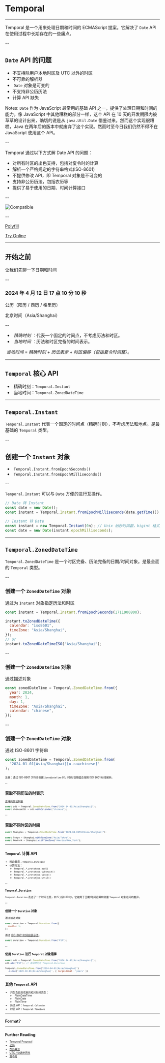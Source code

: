 # Temporal

---

Temporal 是一个用来处理日期和时间的 ECMAScript 提案。它解决了 `Date` API 在使用过程中长期存在的一些痛点。

--

## `Date` API 的问题

- <!-- .element: class="fragment" --> 不支持除用户本地时区及 UTC 以外的时区
- <!-- .element: class="fragment" --> 不可靠的解析器
- &shy;<!-- .element: class="fragment" --> `Date` 对象是可变的
- <!-- .element: class="fragment" --> 不支持非公历历法
- <!-- .element: class="fragment" --> 计算 API 缺失

Notes:
`Date` 作为 JavaScript 最常用的基础 API 之一，提供了处理日期和时间的能力。像 JavaScript 中其他糟糕的部分一样，这个 API 在 10 天的开发期限内被草草的设计出来，确切的说是从 `java.Util.Date` 借鉴过来。然而这个实现很糟糕，Java 在两年后的版本中就废弃了这个实现。然而时至今日我们仍然不得不在 JavaScript 使用这个 API。

--

Temporal 通过以下方式解 Date API 的问题：

- <!-- .element: class="fragment" --> 对所有时区的出色支持，包括对夏令时的计算
- <!-- .element: class="fragment" --> 解析一个严格规定的字符串格式(ISO-8601)
- <!-- .element: class="fragment" --> 不提供修改 API，即 Temporal 对象是不可变的
- <!-- .element: class="fragment" --> 支持非公历历法，包括农历等
- <!-- .element: class="fragment" --> 提供了易于使用的日期、时间计算接口

--

![Compatible](https://caniuse.bitsofco.de/image/temporal.png)

--

[Polyfill](https://www.npmjs.com/package/temporal-polyfill)

[Try Online](https://tc39.es/proposal-temporal/docs/index.html)

---

## 开始之前

让我们先聊一下日期和时间<!-- .element: class="fragment" -->

--

### 2024 年 4 月 12 日 17 点 10 分 10 秒

公历（阳历 / 西历 / 格里历）<!-- .element: class="fragment" -->

北京时间（Asia/Shanghai）<!-- .element: class="fragment" -->

--

- &shy;<!-- .element: class="fragment" --> *精确时刻* ：代表一个固定的时间点，不考虑历法和时区。
- &shy;<!-- .element: class="fragment" --> *当地时间* ：历法和时区完备的时间表示。

&shy;<!-- .element: class="fragment" --> *当地时间* = *精确时刻* + *历法表示* + *时区偏移（包括夏令时调整）*。

---

## `Temporal` 核心 API

- &shy;<!-- .element: class="fragment" --> 精确时刻：`Temporal.Instant`
- &shy;<!-- .element: class="fragment" --> 当地时间：`Temporal.ZonedDateTime`

---

## `Temporal.Instant`

`Temporal.Instant` 代表一个固定的时间点（精确时刻），不考虑历法和地点。是最基础的 `Temporal` 类型。

--

## 创建一个 `Instant` 对象

- &shy;<!-- .element: class="fragment" --> `Temporal.Instant.fromEpochSeconds()`
- &shy;<!-- .element: class="fragment" --> `Temporal.Instant.fromEpochMilliseconds()`

--

`Temporal.Instant` 可以与 `Date` 方便的进行互操作。

```js
// Date 转 Instant
const date = new Date();
const instant = Temporal.Instant.fromEpochMilliseconds(date.getTime());

// Instant 转 Date
const instant = new Temporal.Instant(0n); // Unix 纳秒时间戳，bigint 格式
const date = new Date(instant.epochMilliseconds);
```

---

## `Temporal.ZonedDateTime`

`Temporal.ZonedDateTime` 是一个时区完备、历法完备的日期/时间对象。是最全面的 `Temporal` 类型。

--

<!-- .slide: data-auto-animate -->
### 创建一个 `ZonedDateTime` 对象
通过为 `Instant` 对象指定历法和时区

```js
const instant = Temporal.Instant.fromEpochSeconds(1711900800);

instant.toZonedDateTime({
  calendar: "iso8601",
  timeZone: "Asia/Shanghai",
});
// or
instant.toZonedDateTimeISO("Asia/Shanghai");
```

--

<!-- .slide: data-auto-animate -->
### 创建一个 `ZonedDateTime` 对象
通过描述对象

```js
const zonedDateTime = Temporal.ZonedDateTime.from({
  year: 2024,
  month: 1,
  day: 1,
  timeZone: "Asia/Shanghai",
  calendar: "chinese",
});
```

--

<!-- .slide: data-auto-animate -->
### 创建一个 `ZonedDateTime` 对象
通过 ISO-8601 字符串

```js
const zonedDateTime = Temporal.ZonedDateTime.from(
  "2024-01-01[Asia/Shanghai][u-ca=chinese]"
);
```

<footer style="font-size: 0.6em;">注意：通过 ISO-8601 字符串创建 <code>ZonedDateTime</code> 时，时间/日期值会按照 ISO 8601 标准解析。<footer>

--

## 获取不同历法的时表示
[支持的历法列表](https://github.com/unicode-org/cldr/blob/latest/common/bcp47/calendar.xml)

```js
const zdt = Temporal.ZonedDateTime.from("2024-04-01[Asia/Shanghai]");
const chineseZdt = zdt.withCalendar("chinese");
```

--

## 获取不同时区的时间

```js
const Shanghai = Temporal.ZonedDateTime.from("2024-04-01T10[Asia/Shanghai]");

const Tokyo = Shanghai.withTimeZone("Asia/Tokyo");
const NewYork = Shanghai.withTimeZone("America/New_York");
```

---

## `Temporal` 计算 API

- &shy;<!-- .element: class="fragment" -->时段表示：`Temporal.Duration`
- &shy;<!-- .element: class="fragment" -->计算方法：
  - `Temporal.*.prototype.add()`
  - `Temporal.*.prototype.subtract()`
  - `Temporal.*.prototype.since()`
  - `Temporal.*.prototype.until()`

--

### `Temporal.Duration`

`Temporal.Duration` 表达了一个时间长度，如 5 分钟 30 秒。它被用于日期/时间运算和测量 `Temporal` 对象之间的差异。

--

### 创建一个 `Duration` 对象
通过描述对象
```js
const duration = Temporal.Duration.from({
  months: 1,
})
```

通过 [ISO-8601 时间段表示法](https://zh.wikipedia.org/wiki/ISO_8601#%E6%97%B6%E9%97%B4%E6%AE%B5%E8%A1%A8%E7%A4%BA%E6%B3%95)。
```js
const duration = Temporal.Duration.from('P1M');
```

--

### 使用 `Duration` 进行 `Temporal` 对象运算

```js
const zdt = Temporal.ZonedDateTime.from("2024-04-01[Asia/Shanghai]");
zdt.add('P1M'); // 自动转化为 Temporal.Duration
```

```js
Temporal.ZonedDateTime.from("2024-04-01[Asia/Shanghai]")
  .since('1949-10-01[Asia/Shanghai]', { largestUnit: 'years' })
```
---

## 其他 `Temporal` API

- &shy;<!-- .element: class="fragment" --> 只包含日历信息的相对时间类型：
  - &shy;<!-- .element: class="fragment" --> PlainDateTime
  - &shy;<!-- .element: class="fragment" --> PlainDate
  - &shy;<!-- .element: class="fragment" --> PlainTime
- &shy;<!-- .element: class="fragment" --> 历法 API：`Temporal.Calendar`
- &shy;<!-- .element: class="fragment" --> 时区 API：`Temporal.TimeZone`

---

## Format?

---

## Further Reading

+ [Temporal Proposal](https://tc39.es/proposal-temporal/docs/zh_CN/index.html)
+ [公历](https://zh.wikipedia.org/wiki/%E5%85%AC%E5%8E%86)
+ [农历算法](https://ytliu0.github.io/ChineseCalendar/rules_simp.html)
+ [UTC / 协调世界时](https://zh.wikipedia.org/wiki/%E5%8D%8F%E8%B0%83%E4%B8%96%E7%95%8C%E6%97%B6)
+ [夏令时](https://zh.wikipedia.org/wiki/%E5%A4%8F%E6%97%B6%E5%88%B6)